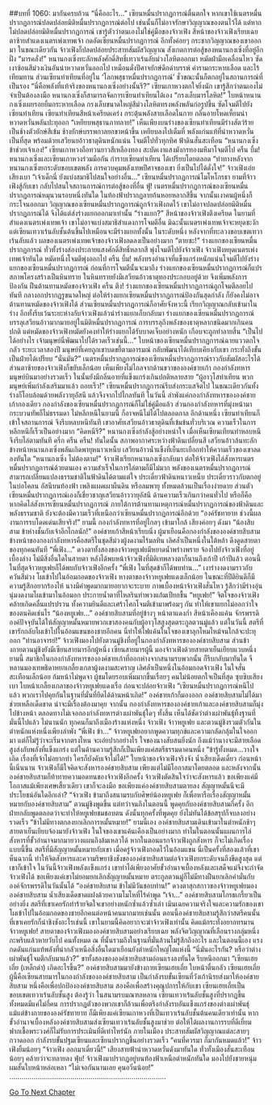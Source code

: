 ##บทที่ 1060: มากันครบถ้วน
“นี่คืออะไร…”
เซียนหมื่นปรากฏการณ์ตื่นตกใจ หากเขาใช้เนตรหมื่นปรากฏการณ์ปลดปล่อยมิติหมื่นปรากฏการณ์ต่อไป เช่นนั้นก็ไม่อาจรักษาวิญญาณของตนไว้ได้
แต่หากไม่ปลดปล่อยมิติหมื่นปรากฏการณ์ เขารู้ตัวว่าตนเองไม่ใช่คู่มือของจ้าวเฟิง
สีหน้าของจ้าวเฟิงเรียบเฉย ตาซ้ายสำแดงเนตรเพ่งเทพเจ้า กดอัดเซียนหมื่นปรากฏการณ์ อีกทั้งค่อยๆ กระชากวิญญาณของเขาออกมา
ในขณะเดียวกัน จ้าวเฟิงก็ปลดปล่อยประสาทสัมผัสวิญญาณ สังเกตการต่อสู้ของหนานกงเซิ่งที่อยู่อีกฝั่ง
“มารคลั่ง!”
หนานกงเซิ่งทะลักพลังศักดิ์สิทธิ์เทวาเร้นลับม่วงโลหิตออกมา หมัดฝ่ามือเคลื่อนไหว ซัดเงาซ้อนสีม่วงเงินอันน่าหวาดหวั่นออกไป เหมือนดั่งปีศาจยักษ์ดึกดำบรรพ์ คำรามกระหายเลือด และไร้เทียมทาน
ส่วนเซียนท่าเทียนที่อยู่ใน ‘โลกพสุธาหมื่นปรากฏการณ์’ ชั่วขณะนั้นก็ตกอยู่ในสถานการณ์ที่เป็นรอง
“นี่คือพลังที่แท้จริงของหนานกงเซิ่งอย่างนั้นรึ?”
เซียนเกาหวงตกใจยิ่งนัก เขารู้สึกว่าตนเองไม่จำเป็นต้องลงมือ หนานกงเซิ่งก็สามารถจัดการเซียนท่าเทียนได้เอง
“กรงเล็บมารโลหิต!”
ใบหน้าหนานกงเซิ่งเผยรอยยิ้มกระหายเลือด กรงเล็บขนาดใหญ่สีม่วงโลหิตทรงพลังพลันก่อรูปขึ้น ซัดโจมตีไปยังเซียนท่าเทียน
เซียนท่าเทียนสีหน้าเครียดเคร่ง กระตุ้นพลังสายเลือดในกาย กลิ่นอายโหดเหี้ยมน่าหวาดหวั่นพลันปะทุออก
“เหยียบพสุธานภาทลาย!”
เห็นเพียงบนร่างของเซียนท่าเทียนมีร่างสัตว์ร้ายเป็นช้างตัวยักษ์สีเข้ม ช้างยักษ์บรรพกาลยกขาหน้าขึ้น เหยียบลงไปเต็มที่
พลังแก่นแท้ที่น่าหวาดหวั่นเป็นที่สุด พร้อมด้วยเสวียนยอ้าวธาตุดินหนักแน่น โจมตีไปทั่วทุกทิศ ฟ้าดินสั่นสะเทือน
“หนานกงเซิ่ง ข้าช่วยเจ้าเอง!”
เซียนเกาหวงถือทวนยาวสีเหลืองทอง สะบัดเงาแสงมังกรทองมหึมาโจมตีไป
ครืน บึ้ม!
หนานกงเซิ่งและเซียนเกาหวงร่วมมือกัน กำราบเซียนท่าเทียน ได้เปรียบโดยตลอด
“ท่าทางหลังจากหนานกงเซิ่งยกระดับขอบเขตพลัง การควบคุมพลังเทพปีศาจของเขา ยิ่งเป็นไปได้ดั่งใจ!”
จ้าวเฟิงเอ่ยเสียงเบา
“เจ้าเด็กนี่ ยังแบ่งสมาธิไปสนใจอย่างอื่น…”
เซียนหมื่นปรากฏการณ์โมโหโกรธา
ยามที่จ้าวเฟิงสู้กับเขา กลับไปสนใจสถานการณ์การต่อสู้ของที่อื่น
ฟู่!
เนตรหมื่นปรากฏการณ์ของเซียนหมื่นปรากฏการณ์หมุนวนรอบหนึ่งทันใด
ในท้องฟ้าปรากฏลายก้นหอยหลากสีขึ้น จากนั้นเงาคนผู้หนึ่งก็กระโจนออกมา
วิญญาณของเซียนหมื่นปรากฏการณ์ถูกจ้าวเฟิงกดไว้ เขาไม่อาจปลดปล่อยมิติหมื่นปรากฏการณ์ได้ จึงได้แต่ส่งร่างแยกออกมาเท่านั้น
“ร่างแยก?”
สีหน้าของจ้าวเฟิงตึงเครียด
ในยามที่สำแดงเนตรเพ่งเทพเจ้า เขาไม่อาจแบ่งสมาธิสำแดงการโจมตีอื่น มิฉะนั้นเนตรเพ่งเทพเจ้าจะหยุดชะงัก
แต่เซียนเทวาเร้นลับชั้นต้นขึ้นไปเหมือนจะมีร่างแยกทั้งนั้น ในระดับหนึ่ง หลังจากที่ทะลวงขอบเขตเทวาเร้นลับแล้ว ผลของเนตรเพ่งเทพเจ้าของจ้าวเฟิงลดลงเป็นอย่างมาก
“ตายซะ!”
ร่างแยกของเซียนหมื่นปรากฏการณ์ ทั่วทั้งร่างส่องประกายแสงศักดิ์สิทธิ์หลากสี พุ่งโจมตีไปยังจ้าวเฟิง
จ้าวเฟิงหยุดเนตรเพ่งเทพเจ้าทันใด หมัดหนึ่งโจมตีพุ่งออกไป
ครืน บึ้ม!
พลังทรงอำนาจที่แข็งแกร่งหนักแน่นโจมตีไปยังร่างแยกของเซียนหมื่นปรากฏการณ์
ก่อนที่การโจมตีนั้นจะมาถึง ร่างแยกของเซียนหมื่นปรากฏการณ์ก็แปรสภาพโครงสร้างเป็นหินทราย ในหินทรายยังมีเสวียนอ้าวธาตุทองประกอบอยู่ด้วย จึงเพิ่มพลังการป้องกัน ฝืนต้านทานหมัดของจ้าวเฟิง
ครืน ตึง!
ร่างแยกของเซียนหมื่นปรากฏการณ์ถูกโจมตีลอยไปทันที กลางอกปรากฏรูขนาดใหญ่
ต่อให้ร่างแยกเซียนหมื่นปรากฏการณ์ป้องกันสุดกำลัง ก็ยังคงไม่อาจต้านทานหมัดของจ้าวเฟิงได้
ส่วนเซียนหมื่นปรากฏการณ์ก็อาศัยจังหวะนี้ เรียกวิญญาณกลับเข้ามาในร่าง อีกทั้งรีบเว้นระยะห่างกับจ้าวเฟิงแล้วนำร่างแยกเก็บกลับมา
ร่างแยกของเซียนหมื่นปรากฏการณ์บรรลุเสวียนอ้าวมากมายอยู่ในมิติหมื่นปรากฏการณ์ การบรรลุถึงพลังของธาตุหลากชนิดมากเกินคนปกติ แต่หมัดของจ้าวเฟิงหมัดยังคงทำให้ร่างแยกได้รับบาดเจ็บอย่างหนัก เกือบจะถูกทำลายสิ้น
“เป็นไปได้อย่างไร เจ้ามนุษย์นี่พัฒนาไปได้รวดเร็วเช่นนี้…”
ใบหน้าของเซียนหมื่นปรากฏการณ์ฉายแววตกใจกลัว
ระยะเวลาสองปี มนุษย์ที่เคยถูกเขาบดขยี้ตามอารมณ์ กลับพัฒนาได้เทียบเคียงกับเขา กระทั่งถึงขั้นเป็นฝ่ายได้เปรียบ
“นั่นมัน?”
เนตรหมื่นปรากฏการณ์ของเซียนหมื่นปรากฏการณ์ราวกับสัมผัสอะไรได้
ส่วนตาซ้ายของจ้าวเฟิงก็ขยับเล็กน้อย
เห็นเพียงไม่ไกลจากด้านขวาขององค์ชายเก้า กองกำลังทหารมนุษย์บินมาอย่างรวดเร็ว ในนั้นยังมีกลิ่นอายที่แข็งแกร่งเกินปกติหลายสาย
“ผู้อาวุโสท่าเทียน พวกมนุษย์เพิ่มกำลังเสริมมาแล้ว ถอยเร็ว!”
เซียนหมื่นปรากฏการณ์รีบส่งกระแสจิตไป ในขณะเดียวกันทั้งร่างก็โอบล้อมด้วยพลังวายุอัสนี แล้วจึงจากไปไกลทันที
ในวันนี้ ลำพังแค่กองกำลังทหารขององค์ชายเก้ากองเดียว กองกำลังของเซียนหมื่นปรากฏการณ์ก็ไม่ใช่คู่มือแล้ว ส่วนกองกำลังทหารที่มุ่งหน้ามา กระบวนทัพก็ไม่ธรรมดา ไม่หลีกหนีในยามนี้ ก็อาจหนีไม่ได้ไปตลอดกาล
อีกด้านหนึ่ง เซียนท่าเทียนก็เข้าใจสถานการณ์ จึงรีบหลบหนีทันที เขาอาศัยเสวียนอ้าวธาตุดินที่เข้มข้นทั่วบริเวณ ความเร็วในการหลีกหนีก็เร็วเป็นอย่างมาก
“คิดหนีรึ?”
หนานกงเซิ่งกำลังสู้อย่างหนำใจ เมื่อเห็นเซียนเทียนท่าหลบหนี จึงรีบไล่ตามทันที
ครึ่ก ครืน ครืน!
ทันใดนั้น สภาพอากาศระหว่างฟ้าดินเปลี่ยนสี เสวียนอ้าวล้นทะลัก ข้างหน้าหนานกงเซิ่งพลันเกิดพายุหนาวเหน็บ เสวียนอ้าวน้ำแข็งที่เย็นยะเยือกทำให้ความเร็วของเขาลดลงทันใด
“หนานกงเซิ่ง ไม่ต้องตาม!”
จ้าวเฟิงเรียกหนานกงเซิ่งกลับมา
ต่อให้จ้าวเฟิงไล่สังหารเนตรหมื่นปรากฏการณ์ด้วยตนเอง ความสำเร็จในการไล่ตามก็มีไม่มาก
พลังของเนตรหมื่นปรากฏการณ์สามารถเปลี่ยนแปลงธรรมชาติในฟ้าดินได้ตามแต่ใจ ประเดี๋ยวฟ้าดินหนาวเหน็บ ประเดี๋ยวราวกับตกอยู่ในบ่อโคลน อัสนีบนท้องฟ้า เพลิงแผดเผาผืนดิน หรือลมพายุ ทั้งหมดล้วนเป็นเรื่องง่ายดาย
ส่วนตัวเซียนหมื่นปรากฏการณ์เองก็เชี่ยวชาญเสวียนอ้าววายุอัสนี ด้านความเร็วเกินกว่าคนทั่วไป
หรือก็คือ หากคิดไล่สังหารเซียนหมื่นปรากฏการณ์ ภายใต้การต้านทานเหตุการณ์หมื่นปรากฏการณ์ของฟ้าดินและพลังธรรมชาติ ยังจะต้องมีความเร็วที่เหนือกว่าเซียนหมื่นปรากฏการณ์อีกด้วย
“องค์รัชทายาท ช่วงนี้ผลงานการรบโดดเด่นเสียจริง!”
ยามนี้ กองกำลังทหารที่อยู่ไกลๆ เข้ามาใกล้ เสียงค่อยๆ ดังมา
“น้องสิบสาม ข้าห่างชั้นกับเจ้าอีกไกลนัก!”
องค์ชายเก้าสีหน้าเรียบนิ่ง
ผู้มาเยือนคือกองกำลังขององค์ชายสิบสาม
ข้างหน้าของกองกำลังทหารคือสตรีในชุดสีม่วงผู้งดงามไร้มลทิน เลิศล้ำเป็นหนึ่งในใต้หล้า ดึงดูดสายตาของทุกคนทันที
“พี่เฟิง…”
ดวงตาทั้งสองของจ้าวหยูเฟยมีหยาดน้ำพร่างพราย จ้องไปยังจ้าวเฟิงที่อยู่เบื้องล่าง ไม่มีสิ่งอื่นใดในสายตา
หลังได้พบหน้าจ้าวเฟิงที่มิติเทพลวงตาก็นานถึงเก้าปี เก้าปีแล้ว ตอนนี้ในที่สุดจ้าวหยูเฟยก็ได้พบกับจ้าวเฟิงอีกครั้ง
“พี่เฟิง ในที่สุดข้าก็ได้พบท่าน…”
เงาร่างงดงามราวกับควันสีม่วง โผเข้าไปในอ้อมกอดของจ้าวเฟิง
หางตาของจ้าวหยูเฟยแดงเล็กน้อย ในขณะที่ปีติยินดีก็มีความรู้สึกอยากร้องไห้ นางมีคำพูดมากมายอยากจะระบาย
ภาพเบื้องหน้าจ้าวเฟิงสั่นไหว รู้สึกว่ามีร่างอุ่นนุ่มงดงามโผเข้ามาในอ้อมอก ประกายน้ำตาที่ไหลรินทำพวงแก้มเปียกชื้น
“หยูเฟย!”
จิตใจของจ้าวเฟิงคล้ายเกิดคลื่นแปรปรวน ทั้งความยินดีและเศร้าโศกโจมตีเข้ามาพร้อมๆ กัน ทำให้เขาแยกไม่ออกว่าใจของตนคิดเช่นไร
“น้องหยูเฟย…”
องค์ชายสิบสามที่อยู่ข้างๆ หน้าตาแดงก่ำ สีหน้าเคืองแค้น
จักรพรรดิองค์ปัจจุบันได้ให้สัญญาหมั้นหมายพวกเขาสองคนกับผู้อาวุโสสูงสุดตระกูลตวนมู่แล้ว
แต่ในวันนี้ สตรีที่เขารักกลับโผเข้าไปในอ้อมแขนของชายอีกคน นี่ทำให้ไฟแค้นในใจของเขาลุกโหมไหม้จนใกล้จะปะทุออก
“ท่านอาจารย์!”
จ้าวเฟิงมองไปยังตวนมู่ชิงที่อยู่ในกองกำลังทหารขององค์ชายสิบสาม
ส่วนข้างกายตวนมู่ชิงยังมีเซียนสายมารอีกผู้หนึ่ง เซียนสายมารผู้นี้ มองจ้าวเฟิงด้วยสายตาเย็นเยียบแวบหนึ่ง
ยามนี้ สมาชิกในกองกำลังทหารขององค์ชายเก้าที่ออกห่างจากสนามรบพวกนั้น ก็รีบกลับมาทันใด
จีหลานมองเทพธิดาหยกเกลี้ยงเกลาผู้งดงามสะคราญ เลิศล้ำเป็นหนึ่งในอ้อมกอดจ้าวเฟิง ในใจสั่นสะเทือนเล็กน้อย ก้มหน้าไม่พูดจา
ผู้ชมโดยรอบเพิ่มมากขึ้นเรื่อยๆ คนไม่น้อยตกใจเป็นที่สุด ซุบซิบเสียงเบา ใบหน้าเกลี้ยงเกลาของจ้าวหยูเฟยแดงเรื่อ ก่อนจะปล่อยจ้าวเฟิง
“เซียนหมื่นปรากฏการณ์หนีไปแล้ว พวกเราไปคุยกันในฐานที่มั่นที่ยึดได้ด้านหน้าเถิด!”
องค์ชายเก้าก็มองออก องค์ชายสิบสามไม่ได้มาช่วยเหลือเด็ดขาด น่าจะมีเรื่องต้องมาคุย
จากนั้น กองกำลังทหารขององค์ชายเก้าและองค์ชายสิบสามก็มุ่งไปข้างหน้า
ตลอดทางไม่เจอกองกำลังทหารต่างเผ่าพันธุ์ใดๆ ทั้งสิ้น เห็นได้ชัดว่าต่างเผ่าพันธุ์ทิ้งฐานที่มั่นนี้ไปแล้ว
ไม่นานนัก ทุกคนก็มาถึงเมืองร้างแห่งหนึ่ง
จ้าวเฟิง จ้าวหยูเฟย และตวนมู่ชิงรวมตัวกันในตำหนักแห่งหนึ่งเพียงลำพัง
“พี่เฟิง ข้า…”
จ้าวหยูเฟยอยากพูดความทุกข์และความกลัดกลุ้มในใจออกมา แต่ก็ไม่รู้ว่าจะเริ่มจากตรงไหน จะเอ่ยปากอย่างไร
ใจของนางสับสนยิ่งนัก ถึงแม้ว่านางจะมีสายเลือดสูงส่งกับพลังที่แข็งแกร่ง แต่ในด้านความรู้สึกก็เป็นเพียงแค่สตรีธรรมดาคนหนึ่ง
“ข้ารู้ทั้งหมด…วางใจเถิด เรื่องที่เจ้าไม่อยากทำ ใครก็บังคับเจ้าไม่ได้!”
ใบหน้าของจ้าวเฟิงจริงจัง น้ำเสียงเด็ดเดี่ยว
ก่อนหน้านี้เนิ่นนาน จ้าวเฟิงก็มีใจคิดจะสังหารองค์ชายสิบสาม เพียงแต่ไม่มีโอกาสมาโดยตลอด
และหลังจากนั้น องค์ชายสิบสามก็ท้าทายความอดทนของจ้าวเฟิงอีกครั้ง จ้าวเฟิงตัดสินใจว่าจะสังหารแล้ว ขอเพียงแค่มีโอกาสแม้เพียงเศษเสี้ยวเดียว เขาก็จะลงมือ
ขอเพียงแค่องค์ชายสิบสามตายลง สัญญาหมั้นนีจะมีประโยชน์อันใดอีกเล่า?
“จ้าวเฟิง ข้ามาถึงสนามรบกับศิษย์น้องหยูเฟย ก็เพื่อหารือเรื่องสัญญาหมั้นหมายกับองค์ชายสิบสาม”
ตวนมู่ชิงพูดขึ้น
แต่ทว่าจนถึงในตอนนี้ พูดคุยกับองค์ชายสิบสามกี่ครั้ง อีกฝ่ายกลับพูดตลอดว่าจะทำให้หยูเฟยชมชอบตน
ดังนั้นทุกครั้งที่พูดคุย ยังไม่ทันได้ข้อสรุปก็จบลงอย่างรวดเร็ว
“ข้าไม่มีทางตกลงยกเลิกการหมั้นหมาย!”
ยามนี้เอง องค์ชายสิบสามเดินเข้ามาในตำหนักช้าๆ สายตาเย็นเยียบจ้องมายังจ้าวเฟิง
ในใจของเขาแค้นเคืองเป็นอย่างมาก ทำไมในตอนนั้นแผนการไล่สังหารที่ขั้วอำนาจมากมายวางแผนถึงล้มเหลวได้
หากในตอนแรกจ้าวเฟิงถูกสังหาร ก็จะไม่เกิดเรื่องแบบนี้ขึ้น
สตรีที่มีสัญญาหมั้นหมายกับเขา เมื่อครู่จ้าวเฟิงกอดไว้ในอ้อมแขน นี่เป็นครั้งที่สองแล้วที่เขาห็นฉากนี้ ทำให้จิตสังหารและความริษยาชิงชังขององค์ชายสิบสามต่อจ้าวเฟิงยกระดับจนถึงขีดสูงสุด
แต่เขาก็เข้าใจ ในวันนี้จ้าวเฟิงพลังเเข็งแกร่ง เขาทำได้เพียงอาศัยขั้วอำนาจเบื้องหลังและเสด็จแม่จึงจะกำจัดจ้าวเฟิงได้
ขอเพียงแค่เขาไม่ยอมยกเลิกสัญญาหมั้นหมาย ตระกูลตวนมู่ก็ไม่มีทางฝืนยกเลิกคำมั่นกับองค์จักรพรรดิในวันนั้นได้
“องค์ชายสิบสาม ข้าไม่มีวันชอบท่าน!”
ดวงตาสุกสกาวของจ้าวหยูเฟยมององค์ชายสิบสาม น้ำเสียงเด็ดขาดแฝงด้วยความโมโหที่ไร้คำพูด
“เจ้า…”
องค์ชายสิบสามโกรธเกรี้ยวเป็นอย่างยิ่ง
สตรีที่เขาเคยรักทำร้ายจิตใจเขาอย่างหนักซ้ำแล้วซ้ำเล่า เมินเฉยความจริงใจและความรักของเขา โผเข้าไปในอ้อมกอดของชายอีกคนต่อหน้าคนมากมายเช่นนั้น
ตอนนี้องค์ชายสิบสามรู้สึกว่าสตรีคนนั้นที่เขาเคยรักก็น่าชิงชังอะไรเช่นนี้
เขาในยามนี้คิดอยากจะฆ่าจ้าวเฟิงเท่านั้น คิดแม้กระทั่งอยากทรมานจ้าวหยูเฟย!
สายตาของจ้าวเฟิงมององค์ชายสิบสามอย่างเรียบเฉย พลังจิตวิญญาณที่เลือนรางกลุ่มหนึ่งกะพริบแล้วหายวับไป คนทั้งหมด ณ ที่นั้นรวมถึงในฐานที่มั่นล้วนไม่รู้สึกถึงอะไร
และในตอนนี้เอง แรงกดดันแก่นแท้พลังที่น่ากลัวเหนือสิ่งอื่นใดมาเยือนยังตำหนักใหญ่โตแห่งนี้
“นี่มันอะไรกัน? หรือว่าต่างเผ่าพันธุ์โจมตีกลับมาแล้ว?”
ขาทั้งสองขององค์ชายสิบสามอ่อนแรงลงทันใด รีบหนีออกมา
“เซียนเฮยเถี่ย (เหล็กดำ) เกิดอะไรขึ้น?”
องค์ชายสิบสามมายังข้างกายเซียนเฮยเถี่ย ใบหน้าตื่นกลัว
เซียนเฮยเถี่ยผู้นี้คือเซียนสายมารในกองกำลังขององค์ชายสิบสาม เป็นกำลังรบขั้นเซียนที่วังเก้านิรยส่งมาให้องค์ชายสิบสาม หนึ่งคือเพื่อปกป้ององค์ชายสิบสาม สองคือเพื่อสร้างคุณูปการให้กับเขา
เซียนเฮยเถี่ยเป็นขอบเขตเทวาเร้นลับชั้นสูง ต้องรู้ว่า ในสนามรบมณฑลหลาน เซียนเทวาเร้นลับชั้นสูงที่ปรากฏขึ้นทั้งหมดมีแค่ไม่กี่คน การปรากฏตัวของพวกเขาก็ล้วนเพื่อตรึงกำลังรบอันแข็งแกร่งของต่างเผ่าพันธุ์
แม้แต่ข้างกายขององค์รัชทายาท ก็มีเพียงแค่เซียนเกาหวงที่เป็นเทวาเร้นลับชั้นต้นคนเดียวเท่านั้น
หากขั้วอำนาจเบื้องหลังองค์ชายสิบสามส่งเซียนเทวาเร้นลับชั้นสูงมาช่วย ต่อให้ได้ผลงานการรบที่ดีเยี่ยม ฟากเชื้อพระวงศ์ก็ไม่รับการประเมินที่ดีเท่าไหร่นัก
ภายในเมือง ประสาทสัมผัสวิญญาณแต่ละสายๆ กวาดออก กำลังรบขั้นปฐมเซียนและเซียนปรากฏขึ้นอย่างรวดเร็ว
“คนที่ควรมา ก็มากันหมดแล้ว!”
จ้าวเฟิงยิ้มน้อยๆ
“จ้าวเฟิง ออกมาเดี๋ยวนี้!”
เสียงสายฟ้าน่าหวาดหวั่นดังมาทันใด ทั่วทั้งเมืองสั่นสะเทือนน้อยๆ คล้ายว่าจะทลายลง
ฟุ่บ!
จ้าวเฟิงมาปรากฏอยู่บนท้องฟ้าเหนือตำหนักทันใด มองไปยังชายหนุ่มผมสั้นใบหน้าหล่อเหลา
“ไม่เจอกันนานเลย คุนอวิ๋นน้อย!”
…………………………………………………………………..




[Go To Next Chapter]( ./298.md)